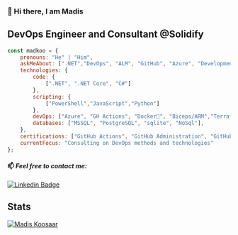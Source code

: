 ### 👋 Hi there, I am Madis

## __DevOps Engineer and Consultant @Solidify__

```javascript
const madkoo = {
    pronouns: "He" | "Him",
    askMeAbout: [".NET","DevOps", "ALM", "GitHub", "Azure", "Development", "Sports","Games"],
    technologies: {
        code: {
            [".NET", ".NET Core", "C#"]
        },
        scripting: {
            ["PowerShell","JavaScript","Python"]
        },
        devOps: ["Azure", "GH Actions", "Docker🐳", "Biceps/ARM","Terraform"  ],
        databases: ["MSSQL", "PostgreSQL", "sqlite", "NoSql"],
    },
    certifications: ["GitHub Actions", "GitHub Administration", "GitHub Advanced Security", "DevOps Engineer Expert", "AZ-204"],
    currentFocus: "Consulting on DevOps methods and technologies"
};
```

#### 📫 ___Feel free to contact me:___
[![Linkedin Badge](https://img.shields.io/badge/-MadisKoosaar-blue?style=flat-square&logo=Linkedin&logoColor=white&link=https://www.linkedin.com/in/madiskoosaar/)](https://www.linkedin.com/in/madiskoosaar/) 



## __Stats__

[![Madis Koosaar](https://github-readme-stats.vercel.app/api?username=madkoo&show_icons=true&count_private=true&theme=dark)](https://https://github.com/madkoo)

